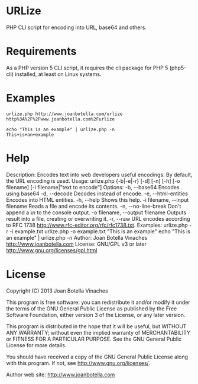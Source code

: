 URLize
======

PHP CLI script for encoding into URL, base64 and others.

Requirements
============

As a PHP version 5 CLI script, it requires the cli package for PHP 5 (php5-cli) installed, at least on Linux systems.

Examples
========

	urlize.php http://www.joanbotella.com/urlize
	http%3A%2F%2Fwww.joanbotella.com%2Furlize

	echo "This is an example" | urlize.php -n
	This+is+an+example

Help
====

Description:
	Encodes text into web developers useful encodings. By default, the URL encoding is used.
Usage:
	urlize.php {-b|-e|-r} [-d] [-n] [-h] [-o filename] [-i filename|"text to encode"]
Options:
	-b, --base64
		Encodes using base64
	-d, --decode
		Decodes instead of encode.
	-e, --html-entities
		Encodes into HTML entities.
	-h, --help
		Shows this help.
	-i filename, --input filename
		Reads a file and encode its contents.
	-n, --no-line-break
		Don't append a \n to the console output.
	-o filename, --output filename
		Outputs result into a file, creating or overwriting it.
	-r, --raw
		URL encodes according to RFC 1738 <http://www.rfc-editor.org/rfc/rfc1738.txt>.
Examples:
	urlize.php -r -i example.txt
	urlize.php -o example.txt "This is an example"
	echo "This is an example" | urlize.php -n
Author:
	Joan Botella Vinaches <http://www.joanbotella.com>
License:
	GNU/GPL v3 or later <http://www.gnu.org/licenses/gpl.html>

License
=======

Copyright (C) 2013 Joan Botella Vinaches

This program is free software: you can redistribute it and/or modify
it under the terms of the GNU General Public License as published by
the Free Software Foundation, either version 3 of the License, or 
any later version.

This program is distributed in the hope that it will be useful,
but WITHOUT ANY WARRANTY; without even the implied warranty of
MERCHANTABILITY or FITNESS FOR A PARTICULAR PURPOSE.  See the
GNU General Public License for more details.

You should have received a copy of the GNU General Public License
along with this program.  If not, see <http://www.gnu.org/licenses/>.

Author web site: <http://www.joanbotella.com>